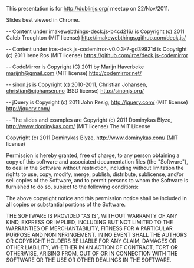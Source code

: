 This presentation is for http://dublinjs.org/ meetup on 22/Nov/2011.

Slides best viewed in Chrome.

--
Content under imakewebthings-deck.js-b4cd216/ is Copyright (c) 2011 Caleb Troughton (MIT license)
http://imakewebthings.github.com/deck.js/

--
Content under iros-deck.js-codemirror-v0.0.3-7-gd39921d is Copyright (c) 2011 Irene Ros (MIT license)
https://github.com/iros/deck.js-codemirror

--
CodeMirror is Copyright (C) 2011 by Marijn Haverbeke <marijnh@gmail.com> (MIT license)
http://codemirror.net/

--
sinon.js is Copyright (c) 2010-2011, Christian Johansen, christian@cjohansen.no (BSD license)
http://sinonjs.org/

--
jQuery is Copyright (c) 2011 John Resig, http://jquery.com/ (MIT license)
http://jquery.com/

--
The slides and examples are Copyright (c) 2011 Dominykas Blyze, http://www.dominykas.com/ (MIT license)
The MIT License

Copyright (c) 2011 Dominykas Blyze, http://www.dominykas.com/ (MIT license)

Permission is hereby granted, free of charge, to any person obtaining a copy
of this software and associated documentation files (the "Software"), to deal
in the Software without restriction, including without limitation the rights
to use, copy, modify, merge, publish, distribute, sublicense, and/or sell
copies of the Software, and to permit persons to whom the Software is
furnished to do so, subject to the following conditions:

The above copyright notice and this permission notice shall be included in
all copies or substantial portions of the Software.

THE SOFTWARE IS PROVIDED "AS IS", WITHOUT WARRANTY OF ANY KIND, EXPRESS OR
IMPLIED, INCLUDING BUT NOT LIMITED TO THE WARRANTIES OF MERCHANTABILITY,
FITNESS FOR A PARTICULAR PURPOSE AND NONINFRINGEMENT. IN NO EVENT SHALL THE
AUTHORS OR COPYRIGHT HOLDERS BE LIABLE FOR ANY CLAIM, DAMAGES OR OTHER
LIABILITY, WHETHER IN AN ACTION OF CONTRACT, TORT OR OTHERWISE, ARISING FROM,
OUT OF OR IN CONNECTION WITH THE SOFTWARE OR THE USE OR OTHER DEALINGS IN
THE SOFTWARE.
